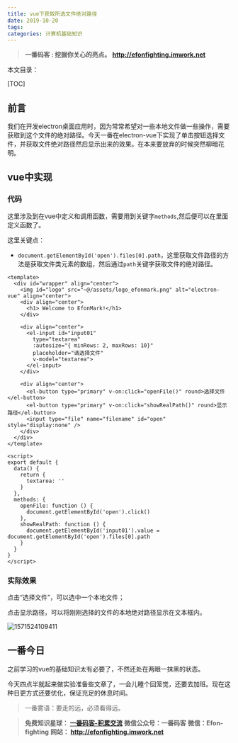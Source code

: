 ```yaml
---
title: vue下获取所选文件绝对路径
date: 2019-10-20
tags: 
categories: 计算机基础知识
---
```


> **一番码客 : 挖掘你关心的亮点。**
> **http://efonfighting.imwork.net**

本文目录：

[TOC]

## 前言

我们在开发electron桌面应用时，因为常常希望对一些本地文件做一些操作，需要获取到这个文件的绝对路径。今天一番在electron-vue下实现了单击按钮选择文件，并获取文件绝对路径然后显示出来的效果。在本来要放弃的时候突然柳暗花明。

<!-- more -->

## vue中实现

### 代码

这里涉及到在vue中定义和调用函数，需要用到关键字`methods`,然后便可以在里面定义函数了。

这里关键点：

* `document.getElementById('open').files[0].path`，这里获取文件路径的方法是获取文件类元素的数组，然后通过`path`关键字获取文件的绝对路径。

```vue
<template>
  <div id="wrapper" align="center">
    <img id="logo" src="~@/assets/logo_efonmark.png" alt="electron-vue" align="center">
    <div align="center">
      <h1> Welcome to EfonMark!</h1>
    </div>

    <div align="center">
      <el-input id="input01"
        type="textarea"
        :autosize="{ minRows: 2, maxRows: 10}"
        placeholder="请选择文件"
        v-model="textarea">
      </el-input>
    </div>

    <div align="center">
      <el-button type="primary" v-on:click="openFile()" round>选择文件</el-button>
      <el-button type="primary" v-on:click="showRealPath()" round>显示路径</el-button>
      <input type="file" name="filename" id="open" style="display:none" />
    </div>
  </div>
</template>

<script>
export default {
  data() {
    return {
      textarea: ''
    }
  },
  methods: {
    openFile: function () {
      document.getElementById('open').click()
    },
    showRealPath: function () {
      document.getElementById('input01').value = document.getElementById('open').files[0].path
    }
  }
}
</script>
```

### 实际效果

点击“选择文件”，可以选中一个本地文件；

点击显示路径，可以将刚刚选择的文件的本地绝对路径显示在文本框内。

![1571524109411](E:\01_blog\efonmark-blog\03-计算机基础知识\2019-10-20-vue下获取所选文件绝对路径\01.png)

## 一番今日

之前学习的vue的基础知识太有必要了，不然还处在两眼一抹黑的状态。

今天四点半就起来做实验准备些文章了，一会儿睡个回笼觉，还要去加班。现在这种日更方式还要优化，保证充足的休息时间。

> 一番雾语：要走的远，必须看得远。



> **免费知识星球： [一番码客-积累交流]([wwww](https://t.zsxq.com/NRVBURr))**
> **微信公众号：一番码客**
> **微信：Efon-fighting**
> **网站： http://efonfighting.imwork.net**